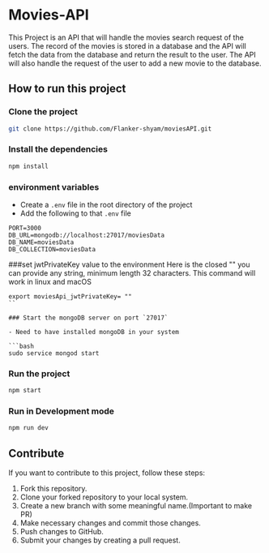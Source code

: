 # Movies-API

This Project is an API that will handle the movies search request of the users.
The record of the movies is stored in a database and the API will fetch the data from the database and return the result to the user. The API will also handle the request of the user to add a new movie to the database.

## How to run this project

### Clone the project

```bash
git clone https://github.com/Flanker-shyam/moviesAPI.git
```

### Install the dependencies

```bash
npm install
```

### environment variables

- Create a `.env` file in the root directory of the project
- Add the following to that `.env` file

```
PORT=3000
DB_URL=mongodb://localhost:27017/moviesData
DB_NAME=moviesData
DB_COLLECTION=moviesData
```
###set jwtPrivateKey value to the environment
Here is the closed "" you can provide any string, minimum length 32 characters. 
This command will work in linux and macOS
```
export moviesApi_jwtPrivateKey= ""
``

### Start the mongoDB server on port `27017`

- Need to have installed mongoDB in your system

```bash
sudo service mongod start
```

### Run the project

```bash
npm start
```

### Run in Development mode

```bash
npm run dev
```

## Contribute

If you want to contribute to this project, follow these steps:

1. Fork this repository.
2. Clone your forked repository to your local system.
3. Create a new branch with some meaningful name.(Important to make PR)
4. Make necessary changes and commit those changes.
5. Push changes to GitHub.
6. Submit your changes by creating a pull request.
